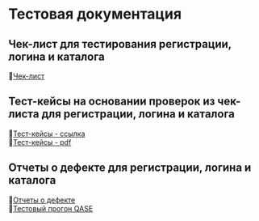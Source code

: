 # Тестовая документация
## Чек-лист для тестирования регистрации, логина и каталога
🔗[Чек-лист](https://docs.google.com/spreadsheets/d/1KzMvzwsb1uklIngqqLYQ1QdML7xnqH5HzJaHhP-7MEA/edit?gid=1491897070#gid=1491897070)  

## Тест-кейсы на основании проверок из чек-листа для регистрации, логина и каталога
🔗[Тест-кейсы - ссылка](https://app.qase.io/project/G9?suite=124)  
🔗[Тест-кейсы - pdf](https://github.com/Olesyawannaeat/Docs-/blob/main/G9-Kovalenko.pdf) 

## Отчеты о дефекте для регистрации, логина и каталога
🔗[Отчеты о дефекте](https://github.com/Olesyawannaeat/Docs-/blob/main/%D0%BE%D1%82%D1%87%D0%B5%D1%82%D1%8B%20%D0%BE%20%D0%B4%D0%B5%D1%84%D0%B5%D0%BA%D1%82%D0%B5.xlsx)  
🔗[Тестовый прогон QASE](https://github.com/Olesyawannaeat/Docs-/blob/main/%D0%AD%D0%BA%D1%81%D0%BF%D0%BE%D1%80%D1%82_qase.pdf)  
